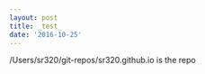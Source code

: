 ```yaml
---
layout: post
title: _test_
date: '2016-10-25'
---
```

/Users/sr320/git-repos/sr320.github.io
is the repo

